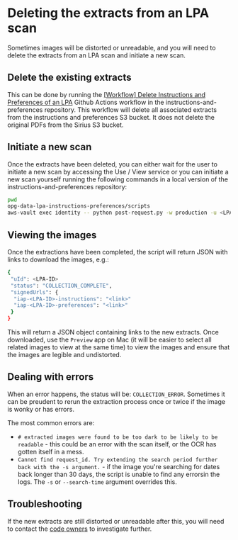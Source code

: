 # Deleting the extracts from an LPA scan
Sometimes images will be distorted or unreadable, and you will need to delete the extracts from an LPA scan and initiate a new scan.

## Delete the existing extracts
This can be done by running the [\[Workflow\] Delete Instructions and Preferences of an LPA](https://github.com/ministryofjustice/opg-data-lpa-instructions-preferences/actions/workflows/delete_specific_lpa.yml) Github Actions workflow in the instructions-and-preferences repository. This workflow will delete all associated extracts from the instructions and preferences S3 bucket. It does not delete the original PDFs from the Sirius S3 bucket.

## Initiate a new scan
Once the extracts have been deleted, you can either wait for the user to initiate a new scan by accessing the Use / View service or you can initiate a new scan yourself running the following commands in a local version of the instructions-and-preferences repository:

```bash
pwd
opg-data-lpa-instructions-preferences/scripts
aws-vault exec identity -- python post-request.py -w production -u <LPA ID> | jq
```

## Viewing the images
Once the extractions have been completed, the script will return JSON with links to download the images, e.g.:

```bash
{
 "uId": <LPA-ID>
 "status": "COLLECTION_COMPLETE",
 "signedUrls": {
  "iap-<LPA-ID>-instructions": "<link>"
  "iap-<LPA-ID>-preferences": "<link>"
 }
}
```

This will return a JSON object containing links to the new extracts. Once downloaded, use the `Preview` app on Mac (it will be easier to select all related images to view at the same time) to view the images and ensure that the images are legible and undistorted.

## Dealing with errors
When an error happens, the status will be: `COLLECTION_ERROR`. Sometimes it can be preudent to rerun the extraction process once or twice if the image is wonky or has errors.

The most common errors are:
- `# extracted images were found to be too dark to be likely to be readable` - this could be an error with the scan itself, or the OCR has gotten itself in a mess. 
- `Cannot find request_id. Try extending the search period further back with the -s argument.` - if the image you're searching for dates back longer than 30 days, the script is unable to find any errorsin the logs. The `-s` or `--search-time` argument overrides this. 

## Troubleshooting
If the new extracts are still distorted or unreadable after this, you will need to contact the [code owners](https://github.com/ministryofjustice/opg-data-lpa-instructions-preferences/blob/main/CODEOWNERS) to investigate further.
